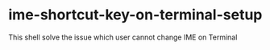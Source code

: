 # ime-shortcut-key-on-terminal-setup
This shell solve the issue which user cannot change IME on Terminal
